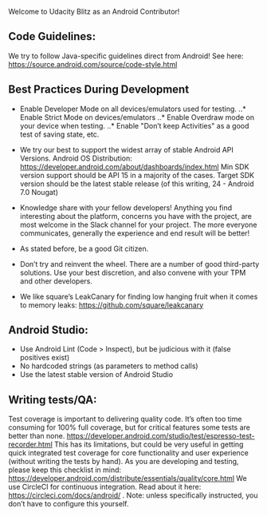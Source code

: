 Welcome to Udacity Blitz as an Android Contributor!
## Code Guidelines:

We try to follow Java-specific guidelines direct from Android!
See here: <https://source.android.com/source/code-style.html>

## Best Practices During Development
* Enable Developer Mode on all devices/emulators used for testing.
..* Enable Strict Mode on devices/emulators
..* Enable Overdraw mode on your device when testing.
..* Enable "Don’t keep Activities" as a good test of saving state, etc.

* We try our best to support the widest array of stable Android API Versions.
Android OS Distribution: <https://developer.android.com/about/dashboards/index.html> Min SDK version support should be API 15 in a majority of the cases. Target SDK version should be the latest stable release (of this writing, 24 - Android 7.0 Nougat)
* Knowledge share with your fellow developers! Anything you find interesting about the platform, concerns you have with the project, are most welcome in the Slack channel for your project. The more everyone communicates, generally the experience and end result will be better!
* As stated before, be a good Git citizen.
* Don’t try and reinvent the wheel. There are a number of good third-party solutions. Use your best discretion, and also convene with your TPM and other developers.
* We like square’s LeakCanary for finding low hanging fruit when it comes to memory leaks: https://github.com/square/leakcanary

## Android Studio:
* Use Android Lint (Code > Inspect), but be judicious with it (false positives exist)
* No hardcoded strings (as parameters to method calls)
* Use the latest stable version of Android Studio

## Writing tests/QA:

Test coverage is important to delivering quality code. It’s often too time consuming for 100% full coverage, but for critical features some tests are better than none.
https://developer.android.com/studio/test/espresso-test-recorder.html This has its limitations, but could be very useful in getting quick integrated test coverage for core functionality and user experience (without writing the tests by hand).
As you are developing and testing, please keep this checklist in mind: https://developer.android.com/distribute/essentials/quality/core.html
We use CircleCI for continuous integration. Read about it here: https://circleci.com/docs/android/ . Note: unless specifically instructed, you don’t have to configure this yourself.

